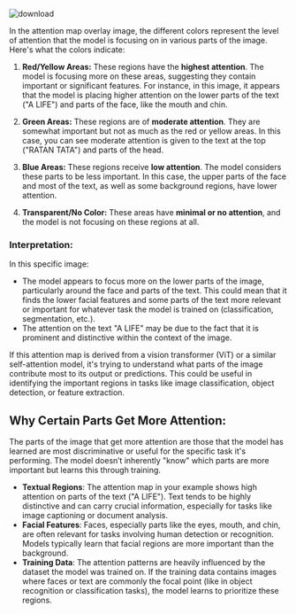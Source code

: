 ![download](https://github.com/user-attachments/assets/91d047e7-fef9-4db3-a8be-49b92406810c)

In the attention map overlay image, the different colors represent the level of attention that the model is focusing on in various parts of the image. Here's what the colors indicate:

1. **Red/Yellow Areas:** These regions have the **highest attention**. The model is focusing more on these areas, suggesting they contain important or significant features. For instance, in this image, it appears that the model is placing higher attention on the lower parts of the text ("A LIFE") and parts of the face, like the mouth and chin.

2. **Green Areas:** These regions are of **moderate attention**. They are somewhat important but not as much as the red or yellow areas. In this case, you can see moderate attention is given to the text at the top ("RATAN TATA") and parts of the head.

3. **Blue Areas:** These regions receive **low attention**. The model considers these parts to be less important. In this case, the upper parts of the face and most of the text, as well as some background regions, have lower attention.

4. **Transparent/No Color:** These areas have **minimal or no attention**, and the model is not focusing on these regions at all.

### Interpretation:
In this specific image:
- The model appears to focus more on the lower parts of the image, particularly around the face and parts of the text. This could mean that it finds the lower facial features and some parts of the text more relevant or important for whatever task the model is trained on (classification, segmentation, etc.).
- The attention on the text "A LIFE" may be due to the fact that it is prominent and distinctive within the context of the image.

If this attention map is derived from a vision transformer (ViT) or a similar self-attention model, it's trying to understand what parts of the image contribute most to its output or predictions. This could be useful in identifying the important regions in tasks like image classification, object detection, or feature extraction.
## Why Certain Parts Get More Attention:
The parts of the image that get more attention are those that the model has learned are most discriminative or useful for the specific task it's performing. The model doesn’t inherently "know" which parts are more important but learns this through training.

- **Textual Regions**: The attention map in your example shows high attention on parts of the text ("A LIFE"). Text tends to be highly distinctive and can carry crucial information, especially for tasks like image captioning or document analysis.
- **Facial Features**: Faces, especially parts like the eyes, mouth, and chin, are often relevant for tasks involving human detection or recognition. Models typically learn that facial regions are more important than the background.
- **Training Data**: The attention patterns are heavily influenced by the dataset the model was trained on. If the training data contains images where faces or text are commonly the focal point (like in object recognition or classification tasks), the model learns to prioritize these regions.
